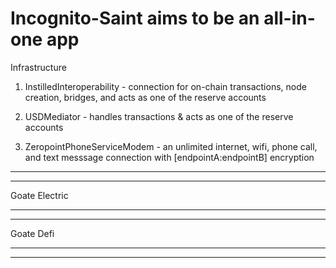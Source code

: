 # Incognito-Saint aims to be an all-in-one app

Infrastructure

1. InstilledInteroperability - connection for on-chain transactions, node creation, bridges, and acts as one of the reserve accounts

2. USDMediator - handles transactions & acts as one of the reserve accounts

3. ZeropointPhoneServiceModem - an unlimited internet, wifi, phone call, and text messsage connection with [endpointA:endpointB] encryption 
_________________
*****************





Goate Electric
_________________
*****************


Goate Defi
_________________
*****************




